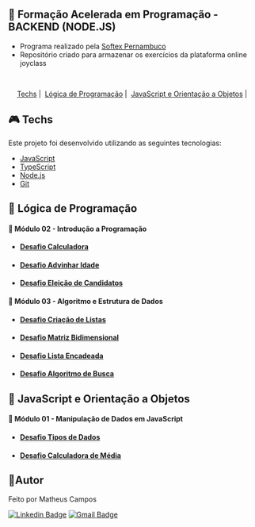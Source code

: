 ## 📗 Formação Acelerada em Programação - BACKEND (NODE.JS) 
- Programa realizado pela [Softex Pernambuco](https://softexpe.org.br/)
- Repositório criado para armazenar os exercícios da plataforma online joyclass
<br>
<p align="center">
  <a href="#techs">Techs</a>&nbsp;|&nbsp;
  <a href="#logica">Lógica de Programação</a>&nbsp;|&nbsp;
  <a href="#javascript">JavaScript e Orientação a Objetos</a>&nbsp;|&nbsp;
</p>


## 🎮 Techs <a name="techs"></a>
Este projeto foi desenvolvido utilizando as seguintes tecnologias:
- [JavaScript](https://developer.mozilla.org/pt-BR/docs/Web/JavaScript)
- [TypeScript](https://www.typescriptlang.org/)
- [Node.js](https://nodejs.org/pt-br)
- [Git](https://git-scm.com/)

## 🚀 Lógica de Programação <a name="logica"></a>
#### 🚩 Módulo 02 - Introdução a Programação 
- #### [Desafio Calculadora](https://github.com/devcodecampos/javascript-training-fap-joyclass/tree/main/logica-de-programacao/modulo-02-intro-programacao/calculator) 
- #### [Desafio Advinhar Idade](https://github.com/devcodecampos/javascript-training-fap-joyclass/tree/main/logica-de-programacao/modulo-02-intro-programacao/guess-age) 
- #### [Desafio Eleição de Candidatos](https://github.com/devcodecampos/javascript-training-fap-joyclass/tree/main/logica-de-programacao/modulo-02-intro-programacao/election-process) 

#### 🚩 Módulo 03 - Algoritmo e Estrutura de Dados 
- #### [Desafio Criação de Listas](https://github.com/devcodecampos/javascript-training-fap-joyclass/tree/main/logica-de-programacao/modulo-03-algoritmos-estruturas-de-dados/people-lists) 
- #### [Desafio Matriz Bidimensional](https://github.com/devcodecampos/javascript-training-fap-joyclass/tree/main/logica-de-programacao/modulo-03-algoritmos-estruturas-de-dados/animal-characteristics) 
- #### [Desafio Lista Encadeada](https://github.com/devcodecampos/javascript-training-fap-joyclass/tree/main/logica-de-programacao/modulo-03-algoritmos-estruturas-de-dados/linked-list) 
- #### [Desafio Algoritmo de Busca](https://github.com/devcodecampos/javascript-training-fap-joyclass/tree/main/logica-de-programacao/modulo-03-algoritmos-estruturas-de-dados/search-algorithm)

## 🚀 JavaScript e Orientação a Objetos <a name="javascript"></a>
#### 🚩 Módulo 01 - Manipulação de Dados em JavaScript
- #### [Desafio Tipos de Dados](https://github.com/devcodecampos/javascript-training-fap-joyclass/tree/main/javascript-poo/modulo-01-manipulacao-de-dados/tipos-de-dados)
- #### [Desafio Calculadora de Média](https://github.com/devcodecampos/javascript-training-fap-joyclass/tree/main/javascript-poo/modulo-01-manipulacao-de-dados/calculadora-media)
 
## 🤖Autor 
Feito por Matheus Campos

[![Linkedin Badge](https://img.shields.io/badge/-devcodecampos-blue?style=flat-square&logo=Linkedin&logoColor=white&link=https://www.linkedin.com/in/devcodecampos/)](https://www.linkedin.com/in/devcodecampos/) 
[![Gmail Badge](https://img.shields.io/badge/-devcodecampos-c14438?style=flat-square&logo=Gmail&logoColor=white&link=mailto:devcodecampos@gmail.com)](mailto:devcodecampos@gmail.com)
